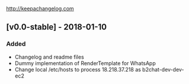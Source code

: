 http://keepachangelog.com

## [v0.0-stable] - 2018-01-10
### Added
- Changelog and readme files
- Dummy implementation of RenderTemplate for WhatsApp
- Change local /etc/hosts to process 18.218.37.218 as b2chat-dev-dev-ec2